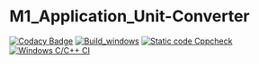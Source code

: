 # M1_Application_Unit-Converter

[![Codacy Badge](https://api.codacy.com/project/badge/Grade/1ece60775c884052a09edf4d3ed7f127)](https://app.codacy.com/gh/Harish1307/M1_Application_Unit-Converter?utm_source=github.com&utm_medium=referral&utm_content=Harish1307/M1_Application_Unit-Converter&utm_campaign=Badge_Grade_Settings) [![Build_windows](https://github.com/Harish1307/M1_Application_Unit-Converter/actions/workflows/Build_windows.yml/badge.svg)](https://github.com/Harish1307/M1_Application_Unit-Converter/actions/workflows/Build_windows.yml) [![Static code Cppcheck](https://github.com/Harish1307/M1_Application_Unit-Converter/actions/workflows/Static%20code%20Cppcheck.yml/badge.svg)](https://github.com/Harish1307/M1_Application_Unit-Converter/actions/workflows/Static%20code%20Cppcheck.yml)
[![Windows C/C++ CI](https://github.com/Harish1307/M1_Application_Unit-Converter/actions/workflows/Windows.yml/badge.svg)](https://github.com/Harish1307/M1_Application_Unit-Converter/actions/workflows/Windows.yml)
